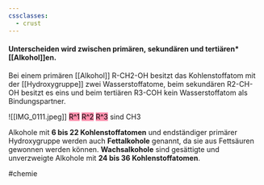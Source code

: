 ```yaml
---
cssclasses:
  - crust
---
```

#### Unterscheiden wird zwischen **primären**, **sekundären** und **tertiären*** [[Alkohol]]en. 
 
Bei einem primären [[Alkohol]] R-CH2-OH besitzt das Kohlenstoffatom mit der [[Hydroxygruppe]] zwei Wasserstoffatome, 
beim sekundären R2-CH-OH besitzt es eins und 
beim tertiären R3-COH kein Wasserstoffatom als Bindungspartner.

![[IMG_0111.jpeg]]
<mark style="background: #FF5582A6;">R^1</mark> <mark style="background: #FF5582A6;">R^2</mark> <mark style="background: #FF5582A6;">R^3</mark> sind CH3

Alkohole mit **6 bis 22 Kohlenstoffatomen** und endständiger primärer Hydroxygruppe werden auch **Fettalkohole** genannt, da sie aus Fettsäuren gewonnen werden können. **Wachsalkohole** sind gesättigte und unverzweigte Alkohole mit **24 bis 36 Kohlenstoffatomen**.

#chemie